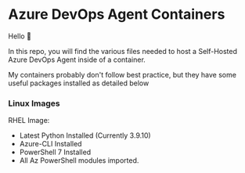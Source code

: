 # Azure DevOps Agent Containers

Hello :wave:

In this repo, you will find the various files needed to host a Self-Hosted Azure DevOps Agent inside of a container.

My containers probably don't follow best practice, but they have some useful packages installed as detailed below

### Linux Images
RHEL Image:
- Latest Python Installed (Currently 3.9.10)
- Azure-CLI Installed
- PowerShell 7 Installed
- All Az PowerShell modules imported.